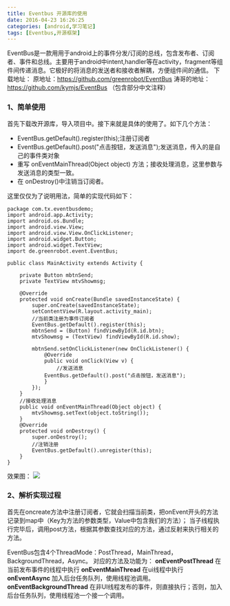 ```yaml
---
title: Eventbus 开源库的使用
date: 2016-04-23 16:26:25
categories: [android,学习笔记]
tags: [Eventbus,开源框架]
---
```

EventBus是一款用用于android上的事件分发/订阅的总线，包含发布者、订阅者、事件和总线。主要用于android中intent,handler等在activity，fragment等组件间传递消息。<!--more-->它极好的将消息的发送者和接收者解耦，方便组件间的通信。
下载地址：
            原地址：https://github.com/greenrobot/EventBus
            涛哥的地址：https://github.com/kymjs/EventBus （包含部分中文注释）

### 1、简单使用

首先下载改开源库，导入项目中。接下来就是具体的使用了。如下几个方法：

 -  EventBus.getDefault().register(this);注册订阅者
 -  EventBus.getDefault().post("点击按钮，发送消息");发送消息，传入的是自己的事件类对象
 -  重写 onEventMainThread(Object object) 方法；接收处理消息，这里参数与发送消息的类型一致。
 -  在 onDestroy()中注销当订阅者。
 
这里仅仅为了说明用法，简单的实现代码如下：
```
package com.tx.eventbusdemo;
import android.app.Activity;
import android.os.Bundle;
import android.view.View;
import android.view.View.OnClickListener;
import android.widget.Button;
import android.widget.TextView;
import de.greenrobot.event.EventBus;

public class MainActivity extends Activity {

	private Button mbtnSend;
	private TextView mtvShowmsg;

	@Override
	protected void onCreate(Bundle savedInstanceState) {
		super.onCreate(savedInstanceState);
		setContentView(R.layout.activity_main);
		//当前类注册为事件订阅者
		EventBus.getDefault().register(this);
		mbtnSend = (Button) findViewById(R.id.btn);
		mtvShowmsg = (TextView) findViewById(R.id.show);

		mbtnSend.setOnClickListener(new OnClickListener() {
			@Override
			public void onClick(View v) {
				//发送消息
			EventBus.getDefault().post("点击按钮，发送消息");
			}
		});
	}
	//接收处理消息
	public void onEventMainThread(Object object) {  
		mtvShowmsg.setText(object.toString());
	}
	@Override
	protected void onDestroy() {
		super.onDestroy();
		//注销注册
		EventBus.getDefault().unregister(this);
	}
}
```
效果图：
![](http://img.blog.csdn.net/20151230182722984?watermark/2/text/aHR0cDovL2Jsb2cuY3Nkbi5uZXQv/font/5a6L5L2T/fontsize/400/fill/I0JBQkFCMA==/dissolve/70/gravity/Center)

### 2、解析实现过程

首先在oncreate方法中注册订阅者，它就会扫描当前类，把onEvent开头的方法记录到map中（Key为方法的参数类型，Value中包含我们的方法）；
当子线程执行完毕后，调用post方法，根据其参数查找对应的方法，通过反射来执行相关的方法。

EventBus包含4个ThreadMode：PostThread，MainThread，BackgroundThread，Async。
对应的方法及功能为：
**onEventPostThread**   在当前发布事件的线程中执行
**onEventMainThread**   在ui线程中执行
**onEventAsync**   加入后台任务队列，使用线程池调用。
**onEventBackgroundThread**   在非UI线程发布的事件，则直接执行；否则，加入后台任务队列，使用线程池一个接一个调用。
